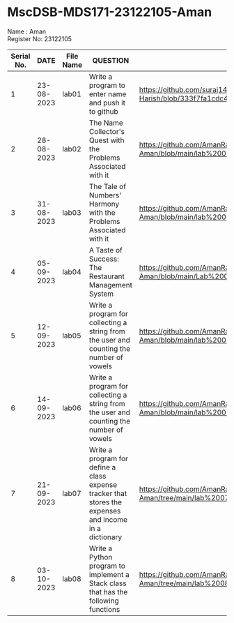 # MscDSB-MDS171-23122105-Aman
Name : Aman    
Register No: 23122105






|Serial No.|    DATE     |  File Name       |                     QUESTION                         |      File Link            |             
|----------|------------ | -----------------|------------------------------------------------------|---------------------------|
|   1      |  23-08-2023 |      lab01       |  Write a program to enter name and push it to github |    https://github.com/suraj1437/MscDSB-MDS171-23122127-Harish/blob/333f7fa1cdc4c6a10eb376c5f64940bdbdb0c010/lab01.ipynb                       |
|   2      |  28-08-2023 |      lab02       |  The Name Collector's Quest with the Problems Associated with it |https://github.com/AmanRana07/MscDSB-MDS171-23122105-Aman/blob/main/lab%2002.py               |
|   3      |  31-08-2023 |      lab03       |  The Tale of Numbers' Harmony with the Problems Associated with it | https://github.com/AmanRana07/MscDSB-MDS171-23122105-Aman/blob/main/lab%2003.py                    |
|   4      |  05-09-2023 |      lab04       |  A Taste of Success: The Restaurant Management System | https://github.com/AmanRana07/MscDSB-MDS171-23122105-Aman/blob/main/Lab%2004.py                      |
|   5      |  12-09-2023 |      lab05       | Write a program for collecting a string from the user and counting the number of vowels|https://github.com/AmanRana07/MscDSB-MDS171-23122105-Aman/blob/main/lab%2005.py    |
|   6      |  14-09-2023 |      lab06       | Write a program for collecting a string from the user and counting the number of vowels|https://github.com/AmanRana07/MscDSB-MDS171-23122105-Aman/blob/main/lab%2006.py   |
|   7      |  21-09-2023 |      lab07       | Write a program for define a class expense tracker that stores the expenses and income in a dictionary| https://github.com/AmanRana07/MscDSB-MDS171-23122105-Aman/tree/main/lab%2007   |
|   8      |  03-10-2023 |      lab08       | Write a Python program to implement a Stack class that has the following functions | https://github.com/AmanRana07/MscDSB-MDS171-23122105-Aman/tree/main/lab%2008  |




 
